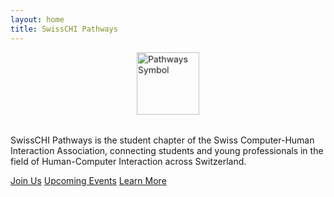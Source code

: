 ```yaml
---
layout: home
title: SwissCHI Pathways
---
```


<div class="home-logo-container">
  <img src="{{ '/assets/images/PatwaysLogo_Symbol_Purple.svg' | relative_url }}" alt="Pathways Symbol" class="home-logo">
</div>

SwissCHI Pathways is the student chapter of the Swiss Computer-Human Interaction Association, connecting students and young professionals in the field of Human-Computer Interaction across Switzerland.

<div class="cta-buttons">
  <a href="{{ '/join' | relative_url }}" class="btn btn-primary">Join Us</a>
  <a href="{{ '/events' | relative_url }}" class="btn btn-secondary">Upcoming Events</a>
  <a href="{{ '/about' | relative_url }}" class="btn btn-outline">Learn More</a>
</div>

<style>
.home-logo-container {
  margin-bottom: 2rem;
}

.home-logo {
  height: 100px;
  width: auto;
  margin: 0 auto;
  display: block;
  animation: pulse 4s infinite;
}

@keyframes pulse {
  0% {
    transform: scale(1);
  }
  50% {
    transform: scale(1.05);
  }
  100% {
    transform: scale(1);
  }
}
</style>